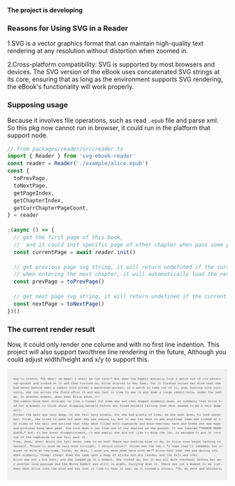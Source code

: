 **The project is developing**

### Reasons for Using SVG in a Reader

1.SVG is a vector graphics format that can maintain high-quality text rendering at any resolution without distortion when zoomed in.

2.Cross-platform compatibility: SVG is supported by most browsers and devices. The SVG version of the eBook uses concatenated SVG strings at its core, ensuring that as long as the environment supports SVG rendering, the eBook's functionality will work properly.

### Supposing usage

Because it involves file operations, such as read `.epub` file and parse xml. So this pkg now cannot run in browser, it could run in the platform that support node.

```typescript
// from packages/reader/src/reader.ts
import { Reader } from 'svg-ebook-reader'
const reader = Reader('./example/alice.epub')
const {
  toPrevPage,
  toNextPage,
  getPageIndex,
  getChapterIndex,
  getCurrChapterPageCount,
} = reader

;(async () => {
  // get the first page of this book,
  //  and it could init specific page of other chapter when pass some pamameters, but this feature has not been implemented
  const currentPage = await reader.init()

  // get previous page svg string, it will return undefined if the current page is the first page in the first chapter
  // when entering the next chapter, it will automatically load the next chapter after the next in Promise, toNextPage() is the same
  const prevPage = toPrevPage()

  // get next page svg string, it will return undefined if the current page is the last page in the last chapter
  const nextPage = toNextPage()
})()
```

### The current render result

Now, it could only render one colume and with no first line indention. This project will also support two/three line rendering in the future, Although you could adjust width/height and x/y to support this.

![0-2](example/0-2.svg)
